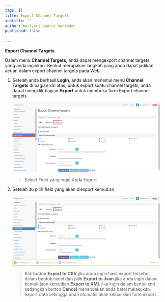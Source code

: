 ```yaml
---
tags: []
title: Export Channel Targets
subtitle: ''
author: hariyati suarni nurindah
published: false

---
```

**Export Channel Targets**

Dalam menu **Channel Targets**, anda dapat mengexport channel targets yang anda inginkan. Berikut merupakan langkah yang anda dapat jadikan acuan dalam export channel targets pada Web.

1. Setelah anda berhasil **Login**, anda akan menemui menu **Channel Targets** di bagian kiri atas, untuk export suatu channel targets, anda dapat mengklik bagian **Export** untuk membuka form Export channel targets

   ![](/uploads/channeltypesupdate6.PNG)

   > Select Field yang ingin Anda Export
2. Setelah itu pilih field yang akan diexport kemudian

   ![](/uploads/channeltypesupdate7.PNG)

   > Klik button **Export to CSV** jika anda ingin hasil export tersebut dalam bentuk excel dan pilih **Export to Json** jika anda ingin dalam bentuk json kemudian **Export to XML** jika ingin dalam bentul xml sedangkan button **Cancel** menandakan anda batal melakukan export data sehingga anda otomatis akan keluar dari form export.